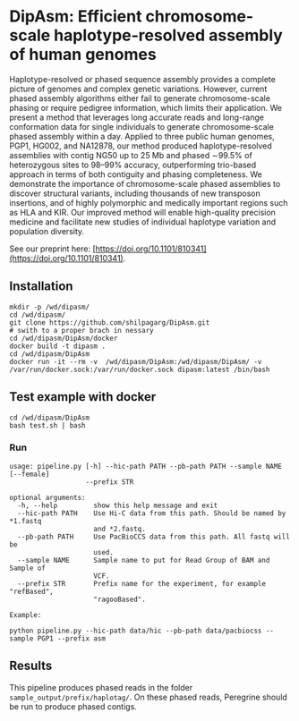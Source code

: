 # DipAsm: Efficient chromosome-scale haplotype-resolved assembly of human genomes

Haplotype-resolved or phased sequence assembly provides a complete picture of genomes and complex genetic variations. However, current phased assembly algorithms either fail to generate chromosome-scale phasing or require pedigree information, which limits their application. We present a method that leverages long accurate reads and long-range conformation data for single individuals to generate chromosome-scale phased assembly within a day. Applied to three public human genomes, PGP1, HG002, and NA12878, our method produced haplotype-resolved assemblies with contig NG50 up to 25 Mb and phased ∼99.5% of heterozygous sites to 98–99% accuracy, outperforming trio-based approach in terms of both contiguity and phasing completeness. We demonstrate the importance of chromosome-scale phased assemblies to discover structural variants, including thousands of new transposon insertions, and of highly polymorphic and medically important regions such as HLA and KIR. Our improved method will enable high-quality precision medicine and facilitate new studies of individual haplotype variation and population diversity.

See our preprint here: [https://doi.org/10.1101/810341](https://doi.org/10.1101/810341).

## Installation
```
mkdir -p /wd/dipasm/
cd /wd/dipasm/
git clone https://github.com/shilpagarg/DipAsm.git
# swith to a proper brach in nessary
cd /wd/dipasm/DipAsm/docker
docker build -t dipasm .
cd /wd/dipasm/DipAsm
docker run -it --rm -v  /wd/dipasm/DipAsm:/wd/dipasm/DipAsm/ -v /var/run/docker.sock:/var/run/docker.sock dipasm:latest /bin/bash
```

## Test example with docker
```
cd /wd/dipasm/DipAsm
bash test.sh | bash
```
### Run

```
usage: pipeline.py [-h] --hic-path PATH --pb-path PATH --sample NAME [--female]
                   --prefix STR

optional arguments:
  -h, --help         show this help message and exit
  --hic-path PATH    Use Hi-C data from this path. Should be named by *1.fastq
                     and *2.fastq.
  --pb-path PATH     Use PacBioCCS data from this path. All fastq will be
                     used.
  --sample NAME      Sample name to put for Read Group of BAM and Sample of
                     VCF.
  --prefix STR       Prefix name for the experiment, for example "refBased",
                     "ragooBased".

Example:

python pipeline.py --hic-path data/hic --pb-path data/pacbiocss --sample PGP1 --prefix asm
```
## Results
This pipeline produces phased reads in the folder `sample_output/prefix/haplotag/`. On these phased reads, Peregrine should be run to produce phased contigs.



